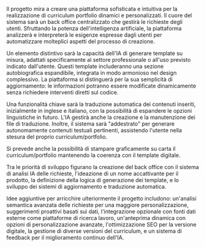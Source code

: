 Il progetto mira a creare una piattaforma sofisticata e intuitiva per la realizzazione di curriculum portfolio dinamici e personalizzati. Il cuore del sistema sarà un back office centralizzato che gestirà le richieste degli utenti. Sfruttando la potenza dell'intelligenza artificiale, la piattaforma analizzerà e interpreterà le esigenze espresse dagli utenti per automatizzare molteplici aspetti del processo di creazione.   

Un elemento distintivo sarà la capacità dell'IA di generare template su misura, adattati specificamente al settore professionale o all'uso previsto indicato dall'utente. Questi template includeranno una sezione autobiografica espandibile, integrata in modo armonioso nel design complessivo. La piattaforma si distinguerà per la sua semplicità di aggiornamento: le informazioni potranno essere modificate dinamicamente senza richiedere interventi diretti sul codice.   

Una funzionalità chiave sarà la traduzione automatica dei contenuti inseriti, inizialmente in inglese e italiano, con la possibilità di espandere le opzioni linguistiche in futuro. L'IA gestirà anche la creazione e la manutenzione dei file di traduzione. Inoltre, il sistema sarà "addestrato" per generare autonomamente contenuti testuali pertinenti, assistendo l'utente nella stesura del proprio curriculum/portfolio.   

Si prevede anche la possibilità di stampare graficamente su carta il curriculum/portfolio mantenendo la coerenza con il template digitale.   

Tra le priorità di sviluppo figurano la creazione del back office con il sistema di analisi IA delle richieste, l'ideazione di un nome accattivante per il prodotto, la definizione della logica di generazione dei template, e lo sviluppo dei sistemi di aggiornamento e traduzione automatica.   

Idee aggiuntive per arricchire ulteriormente il progetto includono: un'analisi semantica avanzata delle richieste per una maggiore personalizzazione, suggerimenti proattivi basati sui dati, l'integrazione opzionale con fonti dati esterne come piattaforme di ricerca lavoro, un'anteprima dinamica con opzioni di personalizzazione avanzate, l'ottimizzazione SEO per la versione digitale, la gestione di diverse versioni del curriculum, e un sistema di feedback per il miglioramento continuo dell'IA.